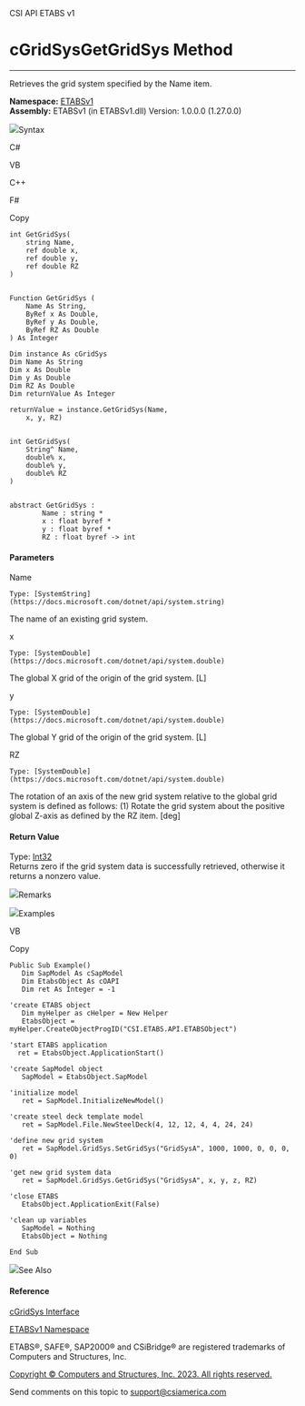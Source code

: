 ﻿

CSI API ETABS v1

# cGridSysGetGridSys Method  
  
---  
  
Retrieves the grid system specified by the Name item.

**Namespace:** [ETABSv1](2780f1b8-2033-5289-2298-1cdb2a7508d9.htm)  
**Assembly:** ETABSv1 (in ETABSv1.dll) Version: 1.0.0.0 (1.27.0.0)

![](../icons/SectionExpanded.png)Syntax

C#

VB

C++

F#

Copy

    
    
    int GetGridSys(
    	string Name,
    	ref double x,
    	ref double y,
    	ref double RZ
    )
    
    
    Function GetGridSys ( 
    	Name As String,
    	ByRef x As Double,
    	ByRef y As Double,
    	ByRef RZ As Double
    ) As Integer
    
    Dim instance As cGridSys
    Dim Name As String
    Dim x As Double
    Dim y As Double
    Dim RZ As Double
    Dim returnValue As Integer
    
    returnValue = instance.GetGridSys(Name, 
    	x, y, RZ)
    
    
    int GetGridSys(
    	String^ Name, 
    	double% x, 
    	double% y, 
    	double% RZ
    )
    
    
    abstract GetGridSys : 
            Name : string * 
            x : float byref * 
            y : float byref * 
            RZ : float byref -> int 
    

#### Parameters

Name

    Type: [SystemString](https://docs.microsoft.com/dotnet/api/system.string)  
The name of an existing grid system.

x

    Type: [SystemDouble](https://docs.microsoft.com/dotnet/api/system.double)  
The global X grid of the origin of the grid system. [L]

y

    Type: [SystemDouble](https://docs.microsoft.com/dotnet/api/system.double)  
The global Y grid of the origin of the grid system. [L]

RZ

    Type: [SystemDouble](https://docs.microsoft.com/dotnet/api/system.double)  
The rotation of an axis of the new grid system relative to the global grid
system is defined as follows: (1) Rotate the grid system about the positive
global Z-axis as defined by the RZ item. [deg]

#### Return Value

Type: [Int32](https://docs.microsoft.com/dotnet/api/system.int32)  
Returns zero if the grid system data is successfully retrieved, otherwise it
returns a nonzero value.

![](../icons/SectionExpanded.png)Remarks

![](../icons/SectionExpanded.png)Examples

VB

Copy

    
    
    Public Sub Example()
       Dim SapModel As cSapModel
       Dim EtabsObject As cOAPI
       Dim ret As Integer = -1
    
    'create ETABS object
       Dim myHelper as cHelper = New Helper
       EtabsObject = myHelper.CreateObjectProgID("CSI.ETABS.API.ETABSObject")
    
    'start ETABS application
      ret = EtabsObject.ApplicationStart()
    
    'create SapModel object
       SapModel = EtabsObject.SapModel
    
    'initialize model
       ret = SapModel.InitializeNewModel()
    
    'create steel deck template model
       ret = SapModel.File.NewSteelDeck(4, 12, 12, 4, 4, 24, 24)
    
    'define new grid system
       ret = SapModel.GridSys.SetGridSys("GridSysA", 1000, 1000, 0, 0, 0, 0)
    
    'get new grid system data
       ret = SapModel.GridSys.GetGridSys("GridSysA", x, y, z, RZ)
    
    'close ETABS
       EtabsObject.ApplicationExit(False)
    
    'clean up variables
       SapModel = Nothing
       EtabsObject = Nothing
    
    End Sub

![](../icons/SectionExpanded.png)See Also

#### Reference

[cGridSys Interface](6d75f8ee-f454-9cd6-fa12-e524bf7df3c6.htm)

[ETABSv1 Namespace](2780f1b8-2033-5289-2298-1cdb2a7508d9.htm)

ETABS®, SAFE®, SAP2000® and CSiBridge® are registered trademarks of Computers
and Structures, Inc.  

[Copyright © Computers and Structures, Inc. 2023. All rights
reserved.](http://www.csiamerica.com)

Send comments on this topic to
[support@csiamerica.com](mailto:support%40csiamerica.com?Subject=CSI%20API%20ETABS%20v1)

